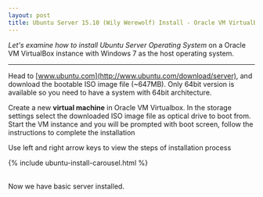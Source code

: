 ```yaml
---
layout: post
title: Ubuntu Server 15.10 (Wily Werewolf) Install - Oracle VM VirtualBox
---
```


*Let's examine how to install Ubuntu Server Operating System* on a Oracle VM VirtualBox instance with Windows 7 as the host operating system.

-----

Head to [www.ubuntu.com](http://www.ubuntu.com/download/server), and download the bootable ISO image file (~647MB). Only 64bit version is available so you need to have a system with 64bit architecture.

Create a new **virtual machine** in Oracle VM Virtualbox. In the storage settings select the downloaded ISO image file as optical drive to boot from. Start the VM instance and you will be prompted with boot screen, follow the instructions to complete the installation

Use left and right arrow keys to view the steps of installation process

{% include ubuntu-install-carousel.html %}

<br>
Now we have basic server installed. 

